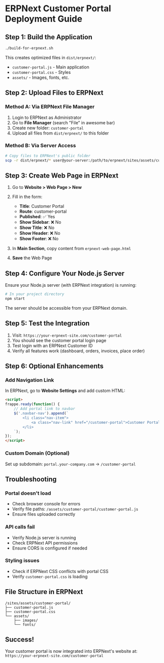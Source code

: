 # ERPNext Customer Portal Deployment Guide

## Step 1: Build the Application

```bash
./build-for-erpnext.sh
```

This creates optimized files in `dist/erpnext/`:
- `customer-portal.js` - Main application
- `customer-portal.css` - Styles
- `assets/` - Images, fonts, etc.

## Step 2: Upload Files to ERPNext

### Method A: Via ERPNext File Manager
1. Login to ERPNext as Administrator
2. Go to **File Manager** (search "File" in awesome bar)
3. Create new folder: `customer-portal`
4. Upload all files from `dist/erpnext/` to this folder

### Method B: Via Server Access
```bash
# Copy files to ERPNext's public folder
scp -r dist/erpnext/* user@your-server:/path/to/erpnext/sites/assets/customer-portal/
```

## Step 3: Create Web Page in ERPNext

1. Go to **Website > Web Page > New**
2. Fill in the form:
   - **Title**: Customer Portal
   - **Route**: customer-portal
   - **Published**: ✅ Yes
   - **Show Sidebar**: ❌ No
   - **Show Title**: ❌ No
   - **Show Header**: ❌ No
   - **Show Footer**: ❌ No

3. In **Main Section**, copy content from `erpnext-web-page.html`

4. **Save** the Web Page

## Step 4: Configure Your Node.js Server

Ensure your Node.js server (with ERPNext integration) is running:

```bash
# In your project directory
npm start
```

The server should be accessible from your ERPNext domain.

## Step 5: Test the Integration

1. Visit: `https://your-erpnext-site.com/customer-portal`
2. You should see the customer portal login page
3. Test login with an ERPNext Customer ID
4. Verify all features work (dashboard, orders, invoices, place order)

## Step 6: Optional Enhancements

### Add Navigation Link
In ERPNext, go to **Website Settings** and add custom HTML:

```html
<script>
frappe.ready(function() {
    // Add portal link to navbar
    $('.navbar-nav').append(`
        <li class="nav-item">
            <a class="nav-link" href="/customer-portal">Customer Portal</a>
        </li>
    `);
});
</script>
```

### Custom Domain (Optional)
Set up subdomain: `portal.your-company.com` → `/customer-portal`

## Troubleshooting

### Portal doesn't load
- Check browser console for errors
- Verify file paths: `/assets/customer-portal/customer-portal.js`
- Ensure files uploaded correctly

### API calls fail
- Verify Node.js server is running
- Check ERPNext API permissions
- Ensure CORS is configured if needed

### Styling issues
- Check if ERPNext CSS conflicts with portal CSS
- Verify `customer-portal.css` is loading

## File Structure in ERPNext

```
/sites/assets/customer-portal/
├── customer-portal.js
├── customer-portal.css
└── assets/
    ├── images/
    └── fonts/
```

## Success!

Your customer portal is now integrated into ERPNext's website at:
`https://your-erpnext-site.com/customer-portal`